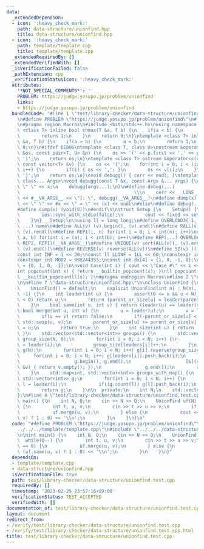 ```yaml
---
data:
  _extendedDependsOn:
  - icon: ':heavy_check_mark:'
    path: data-structure/unionfind.hpp
    title: data-structure/unionfind.hpp
  - icon: ':heavy_check_mark:'
    path: template/template.cpp
    title: template/template.cpp
  _extendedRequiredBy: []
  _extendedVerifiedWith: []
  _isVerificationFailed: false
  _pathExtension: cpp
  _verificationStatusIcon: ':heavy_check_mark:'
  attributes:
    '*NOT_SPECIAL_COMMENTS*': ''
    PROBLEM: https://judge.yosupo.jp/problem/unionfind
    links:
    - https://judge.yosupo.jp/problem/unionfind
  bundledCode: "#line 1 \"test/library-checker/data-structure/unionfind.test.cpp\"\
    \n#define PROBLEM \"https://judge.yosupo.jp/problem/unionfind\"\n#line 1 \"template/template.cpp\"\
    \n#pragma region Macros\n#include <bits/stdc++.h>\nusing namespace std;\ntemplate\
    \ <class T> inline bool chmax(T &a, T b) {\n    if(a < b) {\n        a = b;\n\
    \        return 1;\n    }\n    return 0;\n}\ntemplate <class T> inline bool chmin(T\
    \ &a, T b) {\n    if(a > b) {\n        a = b;\n        return 1;\n    }\n    return\
    \ 0;\n}\n#ifdef DEBUG\ntemplate <class T, class U>\nostream &operator<<(ostream\
    \ &os, const pair<T, U> &p) {\n    os << '(' << p.first << ',' << p.second <<\
    \ ')';\n    return os;\n}\ntemplate <class T> ostream &operator<<(ostream &os,\
    \ const vector<T> &v) {\n    os << '{';\n    for(int i = 0; i < (int)v.size();\
    \ i++) {\n        if(i) { os << ','; }\n        os << v[i];\n    }\n    os <<\
    \ '}';\n    return os;\n}\nvoid debugg() { cerr << endl; }\ntemplate <class T,\
    \ class... Args>\nvoid debugg(const T &x, const Args &... args) {\n    cerr <<\
    \ \" \" << x;\n    debugg(args...);\n}\n#define debug(...)                   \
    \                                          \\\n    cerr << __LINE__ << \" [\"\
    \ << #__VA_ARGS__ << \"]: \", debugg(__VA_ARGS__)\n#define dump(x) cerr << __LINE__\
    \ << \" \" << #x << \" = \" << (x) << endl\n#else\n#define debug(...) (void(0))\n\
    #define dump(x) (void(0))\n#endif\n\nstruct Setup {\n    Setup() {\n        cin.tie(0);\n\
    \        ios::sync_with_stdio(false);\n        cout << fixed << setprecision(15);\n\
    \    }\n} __Setup;\n\nusing ll = long long;\n#define OVERLOAD3(_1, _2, _3, name,\
    \ ...) name\n#define ALL(v) (v).begin(), (v).end()\n#define RALL(v) (v).rbegin(),\
    \ (v).rend()\n#define REP1(i, n) for(int i = 0; i < int(n); i++)\n#define REP2(i,\
    \ a, b) for(int i = (a); i < int(b); i++)\n#define REP(...) OVERLOAD3(__VA_ARGS__,\
    \ REP2, REP1)(__VA_ARGS__)\n#define UNIQUE(v) sort(ALL(v)), (v).erase(unique(ALL(v)),\
    \ (v).end())\n#define REVERSE(v) reverse(ALL(v))\n#define SZ(v) ((int)(v).size())\n\
    const int INF = 1 << 30;\nconst ll LLINF = 1LL << 60;\nconstexpr int MOD = 1000000007;\n\
    constexpr int MOD2 = 998244353;\nconst int dx[4] = {1, 0, -1, 0};\nconst int dy[4]\
    \ = {0, 1, 0, -1};\n\nvoid Case(int i) { cout << \"Case #\" << i << \": \"; }\n\
    int popcount(int x) { return __builtin_popcount(x); }\nll popcount(ll x) { return\
    \ __builtin_popcountll(x); }\n#pragma endregion Macros\n#line 2 \"data-structure/unionfind.hpp\"\
    \n\n#line 7 \"data-structure/unionfind.hpp\"\n\nclass UnionFind {\n  public:\n\
    \    UnionFind() = default;\n    explicit UnionFind(int n) : N(n), parent_or_size(n,\
    \ -1) {}\n    int leader(int u) {\n        assert(0 <= u && u < N);\n        if(parent_or_size[u]\
    \ < 0) return u;\n        return (parent_or_size[u] = leader(parent_or_size[u]));\n\
    \    }\n    bool same(int u, int v) { return (leader(u) == leader(v)); }\n   \
    \ bool merge(int u, int v) {\n        u = leader(u);\n        v = leader(v);\n\
    \        if(u == v) return false;\n        if(-parent_or_size[u] < -parent_or_size[v])\
    \ std::swap(u, v);\n        parent_or_size[u] += parent_or_size[v];\n        parent_or_size[v]\
    \ = u;\n        return true;\n    }\n    int size(int u) { return (-parent_or_size[leader(u)]);\
    \ }\n    std::vector<std::vector<int>> groups() {\n        std::vector<int> leaders(N),\
    \ group_size(N, 0);\n        for(int i = 0; i < N; i++) {\n            leaders[i]\
    \ = leader(i);\n            group_size[leaders[i]]++;\n        }\n        std::vector<std::vector<int>>\
    \ g(N);\n        for(int i = 0; i < N; i++) g[i].reserve(group_size[i]);\n   \
    \     for(int i = 0; i < N; i++) g[leaders[i]].push_back(i);\n        g.erase(std::remove_if(\n\
    \                    g.begin(), g.end(),\n                    [&](const std::vector<int>\
    \ &v) { return v.empty(); }),\n                g.end());\n        return g;\n\
    \    }\n    std::map<int, std::vector<int>> groups_with_map() {\n        std::map<int,\
    \ std::vector<int>> g;\n        for(int i = 0; i < N; i++) {\n            int\
    \ l = leader(i);\n            if(!g.count(l)) g[l].push_back(i);\n        }\n\
    \        return g;\n    }\n\n  private:\n    int N;\n    std::vector<int> parent_or_size;\n\
    };\n#line 4 \"test/library-checker/data-structure/unionfind.test.cpp\"\n\nint\
    \ main() {\n    int N, Q;\n    cin >> N >> Q;\n    UnionFind uf(N);\n    while(Q--)\
    \ {\n        int t, u, v;\n        cin >> t >> u >> v;\n        if(t == 0) {\n\
    \            uf.merge(u, v);\n        } else {\n            cout << (uf.same(u,\
    \ v) ? 1 : 0) << '\\n';\n        }\n    }\n}\n"
  code: "#define PROBLEM \"https://judge.yosupo.jp/problem/unionfind\"\n#include \"\
    ../../../template/template.cpp\"\n#include \"../../../data-structure/unionfind.hpp\"\
    \n\nint main() {\n    int N, Q;\n    cin >> N >> Q;\n    UnionFind uf(N);\n  \
    \  while(Q--) {\n        int t, u, v;\n        cin >> t >> u >> v;\n        if(t\
    \ == 0) {\n            uf.merge(u, v);\n        } else {\n            cout <<\
    \ (uf.same(u, v) ? 1 : 0) << '\\n';\n        }\n    }\n}"
  dependsOn:
  - template/template.cpp
  - data-structure/unionfind.hpp
  isVerificationFile: true
  path: test/library-checker/data-structure/unionfind.test.cpp
  requiredBy: []
  timestamp: '2023-02-25 23:57:16+09:00'
  verificationStatus: TEST_ACCEPTED
  verifiedWith: []
documentation_of: test/library-checker/data-structure/unionfind.test.cpp
layout: document
redirect_from:
- /verify/test/library-checker/data-structure/unionfind.test.cpp
- /verify/test/library-checker/data-structure/unionfind.test.cpp.html
title: test/library-checker/data-structure/unionfind.test.cpp
---
```


